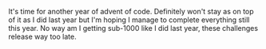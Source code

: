 It's time for another year of advent of code. Definitely won't stay as on top of it as I did last year but I'm hoping I manage to complete everything still this year. No way am I getting sub-1000 like I did last year, these challenges release way too late.

